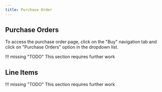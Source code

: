 ```yaml
---
title: Purchase Order
---
```


## Purchase Orders

To access the purchase order page, click on the "Buy" navigation tab and click on "Purchase Orders" option in the dropdown list.

!!! missing "TODO"
	This section requires further work

## Line Items

!!! missing "TODO"
	This section requires further work
